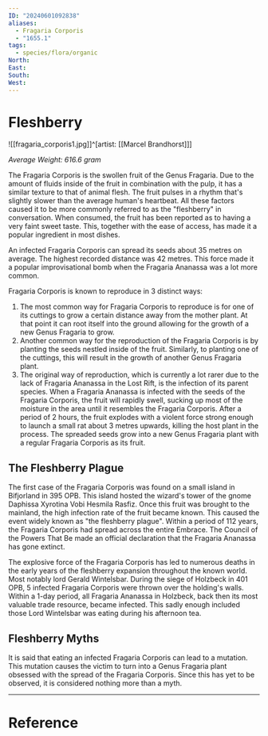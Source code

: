 ```yaml
---
ID: "20240601092838"
aliases:
  - Fragaria Corporis
  - "1655.1"
tags:
  - species/flora/organic
North: 
East: 
South: 
West:
---
```

# Fleshberry

![[fragaria_corporis1.jpg]]^[artist: [[Marcel Brandhorst]]]

*Average Weight: 616.6 gram*

The Fragaria Corporis is the swollen fruit of the Genus Fragaria. Due to the amount of fluids inside of the fruit in combination with the pulp, it has a similar texture to that of animal flesh. The fruit pulses in a rhythm that's slightly slower than the average human's heartbeat. All these factors caused it to be more commonly referred to as the "fleshberry" in conversation. When consumed, the fruit has been reported as to having a very faint sweet taste. This, together with the ease of access, has made it a popular ingredient in most dishes.

An infected Fragaria Corporis can spread its seeds about 35 metres on average. The highest recorded distance was 42 metres. This force made it a popular improvisational bomb when the Fragaria Ananassa was a lot more common.

Fragaria Corporis is known to reproduce in 3 distinct ways:
1. The most common way for Fragaria Corporis to reproduce is for one of its cuttings to grow a certain distance away from the mother plant. At that point it can root itself into the ground allowing for the growth of a new Genus Fragaria to grow.
2. Another common way for the reproduction of the Fragaria Corporis is by planting the seeds nestled inside of the fruit. Similarly, to planting one of the cuttings, this will result in the growth of another Genus Fragaria plant.
3. The original way of reproduction, which is currently a lot rarer due to the lack of Fragaria Ananassa in the Lost Rift, is the infection of its parent species. When a Fragaria Ananassa is infected with the seeds of the Fragaria Corporis, the fruit will rapidly swell, sucking up most of the moisture in the area until it resembles the Fragaria Corporis. After a period of 2 hours, the fruit explodes with a violent force strong enough to launch a small rat about 3 metres upwards, killing the host plant in the process. The spreaded seeds grow into a new Genus Fragaria plant with a regular Fragaria Corporis as its fruit.

## The Fleshberry Plague

The first case of the Fragaria Corporis was found on a small island in Bifjorland in 395 OPB. This island hosted the wizard's tower of the gnome Daphissa Xyrotina Vobi Hesmila Rasfiz. Once this fruit was brought to the mainland, the high infection rate of the fruit became known. This caused the event widely known as "the fleshberry plague". Within a period of 112 years, the Fragaria Corporis had spread across the entire Embrace. The Council of the Powers That Be made an official declaration that the Fragaria Ananassa has gone extinct.

The explosive force of the Fragaria Corporis has led to numerous deaths in the early years of the fleshberry expansion throughout the known world. Most notably lord Gerald Wintelsbar. During the siege of Holzbeck in 401 OPB, 5 infected Fragaria Corporis were thrown over the holding's walls. Within a 1-day period, all Fragaria Ananassa in Holzbeck, back then its most valuable trade resource, became infected. This sadly enough included those Lord Wintelsbar was eating during his afternoon tea.

## Fleshberry Myths

It is said that eating an infected Fragaria Corporis can lead to a mutation. This mutation causes the victim to turn into a Genus Fragaria plant obsessed with the spread of the Fragaria Corporis. Since this has yet to be observed, it is considered nothing more than a myth.

---

# Reference